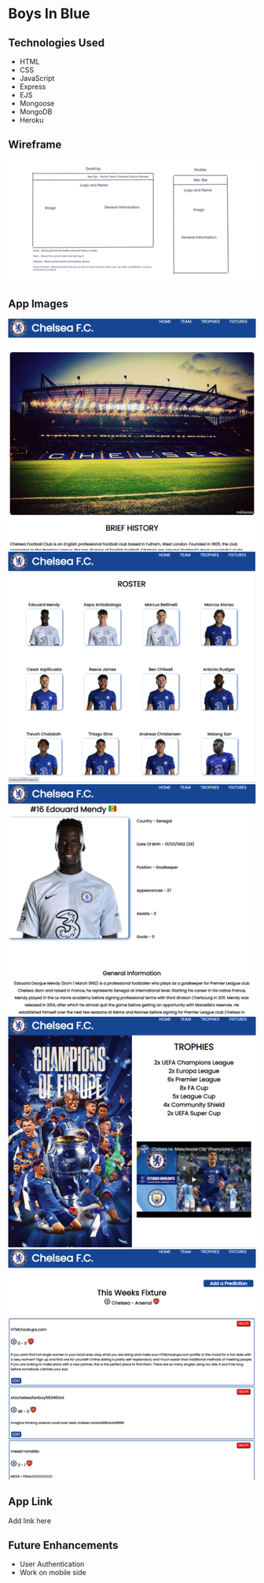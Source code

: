<h1>Boys In Blue</h1>

<h2>Technologies Used</h2>
<ul>
<li>HTML</li>
<li>CSS</li>
<li>JavaScript</li>
<li>Express</li>
<li>EJS</li>
<li>Mongoose</li>
<li>MongoDB</li>
<li>Heroku</li>
</ul>

<h2>Wireframe</h2>

![](images/Project2Wireframe.png)

<h2>App Images</h2>

![](images/home.png)
![](images/team.png)
![](images/teamview.png)
![](images/trophies.png)
![](images/fixtures.png)

<h2>App Link</h2>

Add link here

<h2>Future Enhancements</h2>
<ul>
<li>User Authentication</li>
<li>Work on mobile side</li>
</ul>
